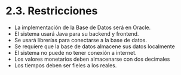 # 2.3. Restricciones

- La implementación de la Base de Datos será en Oracle.
- El sistema usará Java para su backend y frontend. 
- Se usará librerías para conectarse a la base de datos.
- Se requiere que la base de datos almacene sus datos localmente
- El sistema no puede no tener conexión a internet.
- Los valores monetarios deben almacenarse con dos decimales 
- Los tiempos deben ser fieles a los reales.

